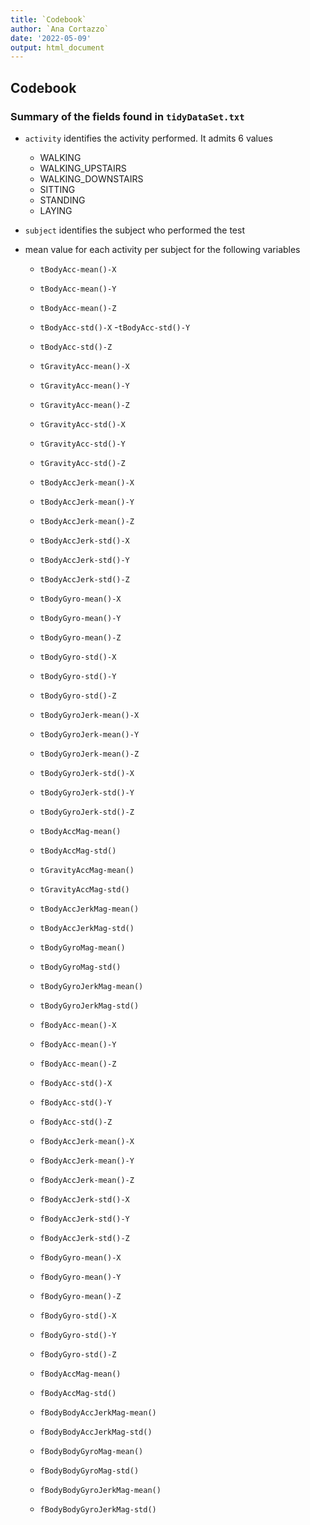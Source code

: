 ```yaml
---
title: `Codebook`
author: `Ana Cortazzo`
date: '2022-05-09'
output: html_document
---
```

## Codebook

### Summary of the fields found in `tidyDataSet.txt`

-   `activity` identifies the activity performed. It admits 6 values

    -   WALKING
    -   WALKING_UPSTAIRS
    -   WALKING_DOWNSTAIRS
    -   SITTING
    -   STANDING
    -   LAYING

-   `subject` identifies the subject who performed the test

-   mean value for each activity per subject for the following variables

    -   `tBodyAcc-mean()-X`

    -   `tBodyAcc-mean()-Y`

    -   `tBodyAcc-mean()-Z`

    -   `tBodyAcc-std()-X` -`tBodyAcc-std()-Y`

    -   `tBodyAcc-std()-Z`

    -   `tGravityAcc-mean()-X`

    -   `tGravityAcc-mean()-Y`

    -   `tGravityAcc-mean()-Z`

    -   `tGravityAcc-std()-X`

    -   `tGravityAcc-std()-Y`

    -   `tGravityAcc-std()-Z`

    -   `tBodyAccJerk-mean()-X`

    -   `tBodyAccJerk-mean()-Y`

    -   `tBodyAccJerk-mean()-Z`

    -   `tBodyAccJerk-std()-X`

    -   `tBodyAccJerk-std()-Y`

    -   `tBodyAccJerk-std()-Z`

    -   `tBodyGyro-mean()-X`

    -   `tBodyGyro-mean()-Y`

    -   `tBodyGyro-mean()-Z`

    -   `tBodyGyro-std()-X`

    -   `tBodyGyro-std()-Y`

    -   `tBodyGyro-std()-Z`

    -   `tBodyGyroJerk-mean()-X`

    -   `tBodyGyroJerk-mean()-Y`

    -   `tBodyGyroJerk-mean()-Z`

    -   `tBodyGyroJerk-std()-X`

    -   `tBodyGyroJerk-std()-Y`

    -   `tBodyGyroJerk-std()-Z`

    -   `tBodyAccMag-mean()`

    -   `tBodyAccMag-std()`

    -   `tGravityAccMag-mean()`

    -   `tGravityAccMag-std()`

    -   `tBodyAccJerkMag-mean()`

    -   `tBodyAccJerkMag-std()`

    -   `tBodyGyroMag-mean()`

    -   `tBodyGyroMag-std()`

    -   `tBodyGyroJerkMag-mean()`

    -   `tBodyGyroJerkMag-std()`

    -   `fBodyAcc-mean()-X`

    -   `fBodyAcc-mean()-Y`

    -   `fBodyAcc-mean()-Z`

    -   `fBodyAcc-std()-X`

    -   `fBodyAcc-std()-Y`

    -   `fBodyAcc-std()-Z`

    -   `fBodyAccJerk-mean()-X`

    -   `fBodyAccJerk-mean()-Y`

    -   `fBodyAccJerk-mean()-Z`

    -   `fBodyAccJerk-std()-X`

    -   `fBodyAccJerk-std()-Y`

    -   `fBodyAccJerk-std()-Z`

    -   `fBodyGyro-mean()-X`

    -   `fBodyGyro-mean()-Y`

    -   `fBodyGyro-mean()-Z`

    -   `fBodyGyro-std()-X`

    -   `fBodyGyro-std()-Y`

    -   `fBodyGyro-std()-Z`

    -   `fBodyAccMag-mean()`

    -   `fBodyAccMag-std()`

    -   `fBodyBodyAccJerkMag-mean()`

    -   `fBodyBodyAccJerkMag-std()`

    -   `fBodyBodyGyroMag-mean()`

    -   `fBodyBodyGyroMag-std()`

    -   `fBodyBodyGyroJerkMag-mean()`

    -   `fBodyBodyGyroJerkMag-std()`
